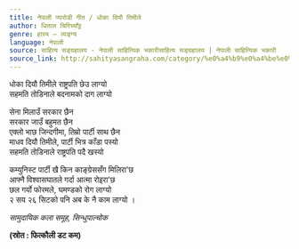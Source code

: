 ```yaml
---
title: नेपाली प्यारोडी गीत / धोका दियौ तिमीले
author: धिताल चिरिच्याँट्ट
genre: हास्य – व्यङ्ग्य
language: नेपाली
source: साहित्य सङ्ग्रहालय - नेपाली साहित्यिक भकारीसाहित्य सङ्ग्रहालय | नेपाली साहित्यिक भकारी
source_link: http://sahityasangraha.com/category/%e0%a4%b9%e0%a4%be%e0%a4%b8%e0%a5%8d%e0%a4%af-%e0%a4%b5%e0%a5%8d%e0%a4%af%e0%a4%99%e0%a5%8d%e0%a4%97%e0%a5%8d%e0%a4%af/
---
```


धोका दियौ तिमीले राष्ट्रपति छेउ लाग्यो  
सहमति तोडिनाले बदनामको दाग लाग्यो

सेना मिलाउँ सरकार छैन  
सरकार जाउँ बहुमत छैन  
एक्लो भाछ जिन्दगीमा, तिम्रो पार्टी साथ छैन  
माधव दियौ तिमीले, पार्टी भित्र काँडा पस्यो  
सहमति तोडिनाले राष्ट्रपति पदै खस्यो

कम्युनिस्ट पार्टी खै किन काङ्ग्रेससँग मिलिरा'छ  
आफ्नै विश्वासघातले गर्दा आत्मा रोइरा'छ  
छल गर्यो फोरमले, घमण्डको रोग लाग्यो  
२ सय २६ सिटको पनि अब के नै काम लाग्यो ।

*सामुदायिक कला समूह, सिन्धुपाल्चोक*

**(स्रोत : फित्कौली डट कम)**
